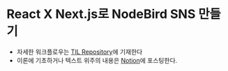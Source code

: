 # React X Next.js로 NodeBird SNS 만들기

- 자세한 워크플로우는 [TIL Repository](https://github.com/wonieeVicky/TIL)에 기재한다 
- 이론에 기초하거나 텍스트 위주의 내용은 [Notion](https://www.notion.so/fongfing/Vicky-s-FE-Engineering-Wiki-d7e660205c0047118a78d664b07418fd)에 포스팅한다.
